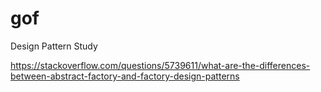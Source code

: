 # gof
Design Pattern Study

https://stackoverflow.com/questions/5739611/what-are-the-differences-between-abstract-factory-and-factory-design-patterns
